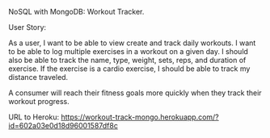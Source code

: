 NoSQL with MongoDB: Workout Tracker.

User Story:

As a user, I want to be able to view create and track daily workouts. I want to be able to log multiple exercises in a workout on a given day. I should also be able to track the name, type, weight, sets, reps, and duration of exercise. If the exercise is a cardio exercise, I should be able to track my distance traveled.

A consumer will reach their fitness goals more quickly when they track their workout progress.

URL to Heroku: https://workout-track-mongo.herokuapp.com/?id=602a03e0d18d96001587df8c
